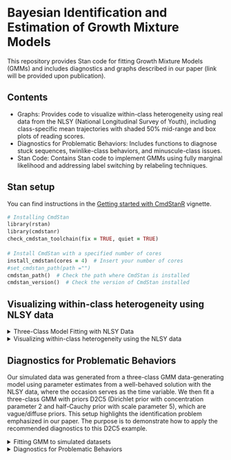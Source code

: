 # Bayesian Identification and Estimation of Growth Mixture Models
This repository provides Stan code for fitting Growth Mixture Models (GMMs) and includes diagnostics and graphs described in our paper (link will be provided upon publication).


## Contents

- Graphs: Provides code to visualize within-class heterogeneity using real data from the NLSY (National Longitudinal Survey of Youth), including class-specific mean trajectories with shaded 50% mid-range and box plots of reading scores. 
- Diagnostics for Problematic Behaviors: Includes functions to diagnose stuck sequences, twinlike-class behaviors, and minuscule-class issues.
- Stan Code: Contains Stan code to implement GMMs using fully marginal likelihood and addressing label switching by relabeling techniques.

## Stan setup

You can find instructions in the [Getting started with CmdStanR](https://mc-stan.org/cmdstanr/articles/cmdstanr.html) vignette.
```ruby
# Installing CmdStan
library(rstan)
library(cmdstanr)
check_cmdstan_toolchain(fix = TRUE, quiet = TRUE)

# Install CmdStan with a specified number of cores
install_cmdstan(cores = 4)  # Insert your number of cores
#set_cmdstan_path(path ="")
cmdstan_path()  # Check the path where CmdStan is installed
cmdstan_version()  # Check the version of CmdStan installed
```


## Visualizing within-class heterogeneity using NLSY data

<details>
<summary>Three-Class Model Fitting with NLSY Data</summary>

This section includes functions to read the NLSY data, compile and run the Stan model, and handle label switching.
### 1. Reading the NLSY data
We start by reading the dataset, checking for missing values, and removing any rows with missing data.

```ruby
# Load required packages
library(haven)  # For reading .sav files
library(dplyr)  # For data manipulation
# Read the dataset
CurranLong <- read_sav("NLSY_data_application/CurranLong.sav")
# Check for missing values
sum(is.na(CurranLong))
# Remove rows with missing data
CurranLong_nm <- na.omit(CurranLong)
# Display the first few rows of the cleaned dataset
head(CurranLong_nm)
```
### 2. Compiling the Stan model
We compile a GMM with marginal likelihood using Stan.
```ruby
# Specify the path to the Stan model file
sq_GMM_ML_file <- file.path(cmdstan_path(), "GMM_ML.stan")
# Compile the Stan model
sq_GMM_ML_mod <- cmdstan_model(sq_GMM_ML_file)
```
### 3. Preparing data for the Stan model
We prepare a data list for fitting the Stan model. In this example, we fit a GMM with a Dirichlet prior (concentration parameter $\alpha = 10$) for the class probability parameters (i.e., D10) and a Half-Normal prior (scale parameter $\gamma = 50$) for the random-intercept and random-slope standard deviations (i.e., N50).
```ruby
# Function to prepare data list for Stan model
sq_GMMs_data_list <- function(GMM_dat, K) {
  # Calculate the cluster size for each subject
  cluster_size = GMM_dat %>% group_by(id) %>% 
    summarise(cluster_size = n()) %>% 
    pull(cluster_size)
  # Create a list of data to be passed to the Stan model
  GMM_list <- list(
    Subject = as.numeric(factor(GMM_dat$id, labels = 1:length(unique(GMM_dat$id)))),
    y = GMM_dat$read,
    time = GMM_dat$kidage6,
    time_sq = GMM_dat$kidagesq,
    N = nrow(GMM_dat),
    J = length(unique(GMM_dat$id)),
    s = cluster_size,
    K = K,
    Dir_alpha = 10.0,
    Normal_scale = 50,
    eta = 2
  )
  return(GMM_list)
}
```
### 4. Running the Stan model
We fit a three-class GMM to the NLSY data using 5 chains, each running 1,000 iterations. We use a smaller step size of 0.01 and save the warmup iterations.
```ruby
# Fit the Stan model
GMM_ML_fit_3c <- sq_GMM_ML_mod$sample(
  data = sq_GMMs_data_list(CurranLong_nm, K = 3),
  chains = 5,
  iter_sampling = 1000,
  refresh = 1000,  
  save_warmup = TRUE,
  step_size = 0.01
)
# Save the Stan object for later usage
GMM_ML_fit_3c$save_object("GMM_ML_fit_3c_D10N50.rds")
```
### 5. Handling label switching
After obtaining the Stan object, we handle label switching. This involves post-processing the MCMC samples to ensure that the labels are consistent across iterations and chains.
```ruby
# Define constants
K = 3  # Number of classes
m = 5000  # Number of chains * number of iterations
S = 405  # Number of level-2 subjects
J = 8  # Number of parameters needed for post-hoc relabeling  
var3 <- c("lambda", "mu_intercept", "mu_slope", "sq_mu_slope", 
          "sigma_e", "Omega[1,1,2]", "Omega[2,1,2]", "Omega[3,1,2]", 
          "sigma_u[1,1]", "sigma_u[1,2]", "sigma_u[2,1]", "sigma_u[2,2]",
          "sigma_u[3,1]", "sigma_u[3,2]", "pred_class_dis", "pred_class", "lp__")

# Extract posterior samples for the specified variables
post_par_3c <- GMM_ML_fit_3c$draws(format = "df", variable = "pred_class") 
post_par <- GMM_ML_fit_3c$draws(format = "df", variable = var3)

# Prepare arrays for post-processing
post_par_3c_1 <- post_par_3c %>% select(ends_with('1]')) %>% as.matrix()
post_par_3c_2 <- post_par_3c %>% select(ends_with('2]')) %>% as.matrix()
post_par_3c_3 <- post_par_3c %>% select(ends_with('3]')) %>% as.matrix()
post_class_p <- array(c(post_par_3c_1, post_par_3c_2, post_par_3c_3), dim = c(m, S, 3))

post_class <- array(data = NA, dim = c(m, S))
for (i in 1:m) {
  post_class[i, ] <- apply(post_class_p[i, , ], MARGIN = 1, which.max)
}
# Initialize MCMC arrays
mcmc <- array(data = NA, dim = c(m, K, J + S))
# Fill MCMC arrays with posterior samples
mcmc[, 1, 1] <- post_par$`lambda[1]`
mcmc[, 2, 1] <- post_par$`lambda[2]`
mcmc[, 3, 1] <- post_par$`lambda[3]`
mcmc[, 1, 2] <- post_par$`mu_intercept[1]`
mcmc[, 2, 2] <- post_par$`mu_intercept[2]`
mcmc[, 3, 2] <- post_par$`mu_intercept[3]`
mcmc[, 1, 3] <- post_par$`mu_slope[1]`
mcmc[, 2, 3] <- post_par$`mu_slope[2]`
mcmc[, 3, 3] <- post_par$`mu_slope[3]`
mcmc[, 1, 4] <- post_par$`Omega[1,1,2]`
mcmc[, 2, 4] <- post_par$`Omega[2,1,2]`
mcmc[, 3, 4] <- post_par$`Omega[3,1,2]`
mcmc[, 1, 5] <- post_par$`sigma_u[1,1]`
mcmc[, 2, 5] <- post_par$`sigma_u[2,1]`
mcmc[, 3, 5] <- post_par$`sigma_u[3,1]`
mcmc[, 1, 6] <- post_par$`sigma_u[1,2]`
mcmc[, 2, 6] <- post_par$`sigma_u[2,2]`
mcmc[, 3, 6] <- post_par$`sigma_u[3,2]`
mcmc[, , 7] <- post_par$sigma_e
mcmc[, 1, 8] <- post_par$`sq_mu_slope[1]`
mcmc[, 2, 8] <- post_par$`sq_mu_slope[2]`
mcmc[, 3, 8] <- post_par$`sq_mu_slope[3]`
for (i in 1:S) {
  mcmc[, 1, i + 8] <- as.matrix(post_par)[, paste('pred_class[', i, ',1]', sep = '')]
  mcmc[, 2, i + 8] <- as.matrix(post_par)[, paste('pred_class[', i, ',2]', sep = '')]
  mcmc[, 3, i + 8] <- as.matrix(post_par)[, paste('pred_class[', i, ',3]', sep = '')]
}  
# Source post-processing script
source("Sim_result+example/PostProcessing_list.R")
# Apply post-processing to handle label switching
fit_permuted_3c <- post_processing(chains = 5, iteration = 1000, K = 3, J = J + S, post_class, mcmc, post_class_p, post_par)
# Save the processed results
saveRDS(fit_permuted_3c, "NLSY_ageApp/fit_permuted_3c_D10N100_d.rds")
```
</details>

<details>
<summary>Visualizing within-class heterogeneity using the NLSY data</summary>
This section includes code to visualize class-specific mean trajectories with shaded 50% mid-ranges and box plots of reading scores. The detailed code is available in the [application graphs code](NLSY_data_application/Application_diagnostics_graphs.code.R).

![Figure 1: Class-specific mean trajectories with shaded 50% mid-range and box-plots of reading scores.](Graphs/AgeAppl_D10N50.png)
</details>


## Diagnostics for Problematic Behaviors

Our simulated data was generated from a three-class GMM data-generating model using parameter estimates from a well-behaved solution with the NLSY data, where the occasion serves as the time variable. We then fit a three-class GMM with priors D2C5 (Dirichlet prior with concentration parameter 2 and half-Cauchy prior with scale parameter 5), which are vague/diffuse priors. This setup highlights the identification problem emphasized in our paper. The purpose is to demonstrate how to apply the recommended diagnostics to this D2C5 example.

<details>
<summary>Fitting GMM to simulated datasets</summary>

This section includes functions to simulate datasets, compile and run the Stan model, and handle label switching. Detailed code and information are available in the [simulation design code.](Simulation_study/Sim_design.code.R) 

### 1. simulate dataset
`data_fun_MCMC` is a function to generate simulated data for MCMC. Refer to the [simulation code](Simulation_study/SimCode.source.R) for more details.
```ruby
# Load saved simulated datasets
data_files <- list.files("~/SimDat", 
                         full.names = TRUE,
                         pattern = "SimulatedData_a")  # Identify file names

SimDat <- data_files %>% 
  map(function(path) {
    read_csv(path)  # Read each dataset into a list
  })   
```
### 2. Running model
`Stan_D2C5` is a function to run MCMC with a Dirichlet prior with a concentration parameter of 2 and a Half-Cauchy prior with a scale of 5. Detailed code can be found in the [MCMC code.](Simulation_study/MCMC.source.R)
```ruby

# Compiling a GMM with marginal likelihood
sq_GMM_ML_file <- file.path(cmdstan_path(), "GMM_ML.stan")
sq_GMM_ML_mod <- cmdstan_model(sq_GMM_ML_file)

# Saving Stan objects for each dataset
for (i in 1:length(SimDat)) {
  source("~/MCMC.source.R")  # Source the R script containing Stan_D2C5 function
  setwd("~/BayesIdentify/MCMCResults_D2C5")  # Set working directory for saving results
  Stan_D2C5(SimDat[[i]], K = 3)$save_object(sprintf("Stan_a%i.rds", i))  # Save Stan objects
}

```

### 3. Handling label switching
`pp_sss` is a label switching function that takes a Stan fit object, the number of chains, and the number of iterations as inputs.

</details>


<details>
<summary>Diagnostics for Problematic Behaviors</summary>

In this section, we outline four steps of our recommended diagnostic process to identify problematic behaviors (i.e., persistently stuck sequences/chains, miniscule-class sequences, and twinlike-class chains). The code to run these diagnostics can be found in [simulation diagnostics example code.](Simulation_study/Sim_diagnostics_example.code.R)

```ruby
# Load saved simulated datasets
data_files <- list.files("~/Simulation_study/SimDat", full.names = TRUE, pattern = "SimulatedData_a")
SimDat <- data_files %>% map(read_csv)

# Function to read MCMC results from a directory
read_Stan_in_directory <- function(directory) {
  file_paths <- list.files(directory, full.names = TRUE, pattern = "Stan_a")
  file_contents <- map(file_paths, readRDS)
  return(file_contents)
}
# Function to read files from a specific subdirectory
read_files_in_directory <- function(subdirectory) {
  directory <- paste("Simulation_study/MCMCResults_", subdirectory, sep = "")
  file_paths <- list.files(directory, full.names = TRUE, pattern = "rep_a")
  file_contents <- map(file_paths, readRDS)
  
  # Read the log likelihood file
  log_l_path <- file.path(directory, "log_l.rds")
  log_l <- readRDS(log_l_path)
  
  return(list(log_l = log_l, priors = file_contents))
}

# Replace "D2C5" with your desired subdirectory
results_D2C5 <- read_files_in_directory("D2C5")

# Load Distinguishability Index (DI) results
DI_results_D2 <- readRDS("Simulation_study/Sim_result/DI_results_D2.rds")
# Access D2C5 results from the loaded results
priors <- results_D2C5$priors
```
### Step 1: Initial Screening based on $\hat{R}$

In this step, we utilize functions from the [diagnostics source file](Diagnostics/Diagnostics.source.R). First, the `traceData_ESS` function reorganizes our dataset so that class numbers align with their probabilities. Specifically, it ranks class 1 as the smallest with the lowest probabilities and assigns their specific parameters accordingly.

Next, the `split_data_into_arrays` function is applied to segment the original dataset (comprising 100 chains) into smaller arrays, each containing a specified number of chains (chains_per_array). For our analysis, we choose to split the data into arrays with 4 chains each, which is a common practice among Stan users.

After preparing our data in smaller arrays, we use the `Rhat_diag_by_chains` function to perform diagnostics. This function evaluates the health of our Markov Chains by calculating the average $\hat{R}$ value for each batch of 4 chains. If any $\hat{R}$ values exceed 1.10, the function raises a warning. This helps us identify potential convergence issues in our GMM analysis.
```ruby
# Reorder data 
Data_reordered_nonPermu <- traceData_ESS(priors, 1, ESS_var = "mu_intercept_1", ESS_chain = 50)$data

# Split data into arrays based on 4 chains per array
resulting_arrays <- split_data_into_arrays(Data_reordered_nonPermu, chains_per_array = 4)

# Perform Rhat diagnostics on batches of 4 chains
Rhat_diag_by_chains(resulting_arrays, small_threshold = 1.10)
```
For example, when you run `Rhat_diag_by_chains`, it might output something like this:
```ruby
> Rhat_diag_by_chains(resulting_arrays, small_threshold = 1.10)
Out of 25 4-chain batches, 21 (84%) have parameters with Rhat values greater than 1.10.
$Rhat_mean_by_array
 [1] 3.480820 1.137247 1.005135 1.006131 2.153176 3.981847 2.014383 1.010046 1.923170 1.404104 2.124564 1.458132 1.311442
[14] 1.010358 1.840502 1.349176 3.009403 3.040382 1.873492 3.420490 1.347379 1.372399 1.894034 1.888252 1.412714
```
Users can also use the `traceplot` function to visualize the ordered class probability parameters across specific chains. 
This function allows for customizable visualizations tailored to specific chains within the dataset.

```ruby
# Traceplot by chains
traceplot(Data_reordered = traceData(results_D2C5$priors, 1, 100000)$data, 
          num_chains = c(75:76), iterations_per_chain = 1000)$traceplot.by.chain
```

### Step 2: Stuck-sequence diagnostic
In this diagnostic step, we aim to identify sequences where parameter draws remain unchanged over consecutive iterations. This is achieved by calculating the moving standard deviation using a specified window size of 10 iterations (adjustable as needed). 
The [stuck_by_chain](Diagnostics/Stuck_sequence_diagnostic.source.R) function is used for this purpose, which is designed to detect stuck sequences within MCMC chains. Users have the flexibility to customize the size of the moving window used for standard deviation computation and specify the minimum length of a stuck sequence that should be considered significant. The stuck_by_chain function provides several outputs:
* Messages indicating which chains exhibit stuck sequences.
* The total number of chains with identified stuck sequences.
* Indices of chains where stuck sequences were detected.
* Chains that display persistent stuck behavior throughout all iterations.
* Lengths of the identified stuck sequences.

We apply `stuck_by_chain` to the D2C5 example using a window size of 10 and a stuck length of 20 to check for stuck sequences/chains.

```ruby
stuck <- lapply(seq_along(priors), 
                function(i) 
                  stuck_by_chain(priors[[i]], i, total_iter = 100000,
                                 iter_per_chain = 1000, window_size = 10, stuck_length = 20))


```
The result display:

```ruby
# Display results
stuck
> stuck
[[1]]
[[1]]$warnings
[1] "Stuck issue is observed in 38 chains, each at chains 2, 3, 4, 17, 18, 21, 22, 23, 25, 27, 34, 36, 38, 42, 44, 45, 50, 57, 59, 61, 66, 67, 68, 69, 71, 72, 73, 74, 77, 78, 80, 84, 87, 90, 91, 95, 96, 97"

[[1]]$index
[1] 1

[[1]]$num_chains_with_stuck
[1] 38

[[1]]$chains_with_stuck
 [1]  2  3  4 17 18 21 22 23 25 27 34 36 38 42 44 45 50 57 59 61 66 67 68 69 71 72 73 74 77 78 80 84 87 90 91 95 96 97

[[1]]$persistent_stuck_chain
 [1]  2  3  4 17 18 21 22 23 25 27 34 36 38 42 44 45 50 57 59 61 66 67 68 69 71 72 73 74 77 78 80 84 87 90 91 95 96 97

[[1]]$stuck_lengths
 [1] 1000 1000 1000   10   10   17   17   19 1000 1000 1000 1000 1000 1000 1000 1000 1000   16   14 1000 1000 1000 1000 1000 1000 1000 1000 1000 1000 1000 1000 1000 1000 1000 1000 1000 1000 1000 1000 1000 1000 1000
[43]   10 1000 1000 1000
```
This output indicates that out of 100 chains, a stuck issue is observed in 38 chains with a stuck length larger than the set threshold of 20 iterations, specifying which chains are affected. It also indicates which chains are persistently stuck and the lengths of the stuck sequences.

### Step 3: Twinlike-class diagnostic
To identify when class-specific parameters for a pair of classes are nearly indistinguishable, we employ the twinlike_classes function, which uses distinguishability index (DI) to assess the similarity between classes. A DI value approaching zero indicates twinlike-class behavior.

The [twinlike_classes](Diagnostics/Twinlike_classes_diagnostics.source.R) function generates a plot (`DI_plot`) showing the distinguishability index for different class pairs over iterations. It also returns a traceplot (`traceplot`) for selected chains, helping users visualize the MCMC chain behavior. The combined plot (`DIplot_traceplot`) presents both visualizations aligned vertically for comparison. Additionally, `filtered_DI_values` provides DI values that exceed a specified occurrence threshold (`happen_times` - 1), indicating classes with persistent similarities.

Application of `twinlike_classes`  to the D2C5 example:
```ruby
DI_data = DI_results_D2$D2C5
twinlike_classes(DI_data = DI_data, 
                 selected_chains = c(1:100), 
                 total_chains = 100, 
                 iter_per_chain = 1000, 
                 high_DI_value = 95, 
                 persist_length = 3,  
                 happen_times = 1)
```

The output figures display the traceplot of $\lambda^{(1)}$, $\lambda^{(2)}$, and $\lambda^{(3)}$ in the top panel, and the distinguishability index for all class pairs in the bottom panel. The results indicate that this D2C5 example does not exhibit twinlike-class sequences.
![Traceplot of class probabilities for three classes and DI plot for all class pairs](Graphs/D2C5_twinlike_diag_example.png)


### Step 4: Miniscule-class diagnostic

We use [diagnostics_graphs](Diagnostics/Three_diagnostic_graphs.source.R) function to analyze and visually assess occurrences of miniscule-class behavior. This function computes moving statistics, employs K-means clustering to identify miniscule-class behavior, and produces traceplots, moving average and standard deviation plots, and DI plots. These outputs are integrated to provide comprehensive visual diagnostics. Additionally, the function includes detailed warnings and information regarding instances where miniscule-class behavior is observed across chains, specifying the affected chains.


For example, we apply `diagnostics_graphs` to the D2C5 dataset, selecting the first four chains:

```ruby
DI_data = DI_results_D2$D2C5
# Function to perform diagnostics and generate visualizations for miniscule-class behavior
diagnostics_graphs(
  Data = traceData(priors, 1, 100000), #   Data: List containing MCMC trace data
  window_size = 10, #   window_size: Size of the moving window for computing statistics
  selected_chains = c(1:4), #   selected_chains: Indices of chains to analyze
  iter_per_chain = 1000, #   iter_per_chain: Number of iterations per chain
  top_percentile_threshold = 0.95, #   top_percentile_threshold: Threshold for identifying top percentile distances in clustering
  DI_data = DI_data, #   DI_data: Data for DI plots
  total_chains = 100, #   total_chains: Total number of chains in the MCMC run
  high_DI_value = 95, #   high_DI_value: Threshold for DI value
  persist_length = 3, #   persist_length: Minimum length of persistent DI values indicating DI value exceed the threshold
  happen_times = 1    #   happen_times: Occurrence threshold for DI values
)
```

The output figures display 1) the traceplot of $\lambda^{(1)}$, $\lambda^{(2)}$, and $\lambda^{(3)}$ in the top panel, 2) moving average and moving standard deviation of $\lambda^{(1)}$ in the middle panel, and 3) the distinguishability index for all class pairs in the bottom panel. The results indicate that this D2C5 example does exhibit miniscule-class behavior in Chain 1.
![Diagnostic figures for the D2C5 example](Graphs/D2C5_miniscule_diag_example.png)

</details>

